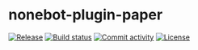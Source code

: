 # nonebot-plugin-paper

[![Release](https://img.shields.io/github/v/release/BalconyJH/nonebot-plugin-paper)](https://img.shields.io/github/v/release/BalconyJH/nonebot-plugin-paper)
[![Build status](https://img.shields.io/github/actions/workflow/status/BalconyJH/nonebot-plugin-paper/main.yml?branch=main)](https://github.com/BalconyJH/nonebot-plugin-paper/actions/workflows/main.yml?query=branch%3Amain)
[![Commit activity](https://img.shields.io/github/commit-activity/m/BalconyJH/nonebot-plugin-paper)](https://img.shields.io/github/commit-activity/m/BalconyJH/nonebot-plugin-paper)
[![License](https://img.shields.io/github/license/BalconyJH/nonebot-plugin-paper)](https://img.shields.io/github/license/BalconyJH/nonebot-plugin-paper)
